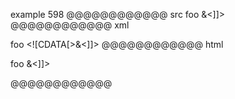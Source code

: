 example 598
@@@@@@@@@@@@ src
foo <![CDATA[>&<]]>
@@@@@@@@@@@@ xml
<?xml version="1.0" encoding="UTF-8"?>
<!DOCTYPE document SYSTEM "CommonMark.dtd">
<document xmlns="http://commonmark.org/xml/1.0">
  <paragraph>
    <text>foo </text>
    <html_inline>&lt;![CDATA[&gt;&amp;&lt;]]&gt;</html_inline>
  </paragraph>
</document>
@@@@@@@@@@@@ html
<p>foo <![CDATA[>&<]]></p>
@@@@@@@@@@@@
